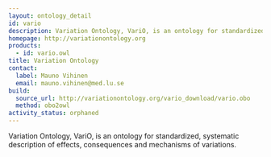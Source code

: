 ```yaml
---
layout: ontology_detail
id: vario
description: Variation Ontology, VariO, is an ontology for standardized, systematic description of effects, consequences and mechanisms of variations.
homepage: http://variationontology.org
products:
  - id: vario.owl
title: Variation Ontology
contact:
  label: Mauno Vihinen
  email: mauno.vihinen@med.lu.se
build:
  source_url: http://variationontology.org/vario_download/vario.obo
  method: obo2owl
activity_status: orphaned
---
```


Variation Ontology, VariO, is an ontology for standardized, systematic description of effects, consequences and mechanisms of variations.
